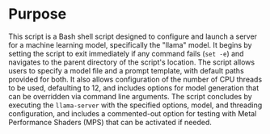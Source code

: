 # Purpose
This script is a Bash shell script designed to configure and launch a server for a machine learning model, specifically the "llama" model. It begins by setting the script to exit immediately if any command fails (`set -e`) and navigates to the parent directory of the script's location. The script allows users to specify a model file and a prompt template, with default paths provided for both. It also allows configuration of the number of CPU threads to be used, defaulting to 12, and includes options for model generation that can be overridden via command line arguments. The script concludes by executing the `llama-server` with the specified options, model, and threading configuration, and includes a commented-out option for testing with Metal Performance Shaders (MPS) that can be activated if needed.
